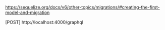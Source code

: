 https://sequelize.org/docs/v6/other-topics/migrations/#creating-the-first-model-and-migration


[POST] http://localhost:4000/graphql